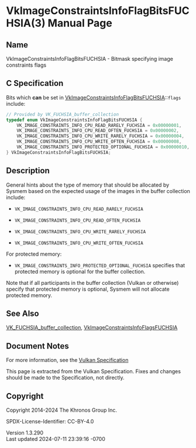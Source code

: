 # VkImageConstraintsInfoFlagBitsFUCHSIA(3) Manual Page

## Name

VkImageConstraintsInfoFlagBitsFUCHSIA - Bitmask specifying image
constraints flags



## <a href="#_c_specification" class="anchor"></a>C Specification

Bits which **can** be set in
[VkImageConstraintsInfoFlagBitsFUCHSIA](https://registry.khronos.org/vulkan/specs/1.3-extensions/man/html/VkImageConstraintsInfoFlagBitsFUCHSIA.html)::`flags`
include:

``` c
// Provided by VK_FUCHSIA_buffer_collection
typedef enum VkImageConstraintsInfoFlagBitsFUCHSIA {
    VK_IMAGE_CONSTRAINTS_INFO_CPU_READ_RARELY_FUCHSIA = 0x00000001,
    VK_IMAGE_CONSTRAINTS_INFO_CPU_READ_OFTEN_FUCHSIA = 0x00000002,
    VK_IMAGE_CONSTRAINTS_INFO_CPU_WRITE_RARELY_FUCHSIA = 0x00000004,
    VK_IMAGE_CONSTRAINTS_INFO_CPU_WRITE_OFTEN_FUCHSIA = 0x00000008,
    VK_IMAGE_CONSTRAINTS_INFO_PROTECTED_OPTIONAL_FUCHSIA = 0x00000010,
} VkImageConstraintsInfoFlagBitsFUCHSIA;
```

## <a href="#_description" class="anchor"></a>Description

General hints about the type of memory that should be allocated by
Sysmem based on the expected usage of the images in the buffer
collection include:

- `VK_IMAGE_CONSTRAINTS_INFO_CPU_READ_RARELY_FUCHSIA`

- `VK_IMAGE_CONSTRAINTS_INFO_CPU_READ_OFTEN_FUCHSIA`

- `VK_IMAGE_CONSTRAINTS_INFO_CPU_WRITE_RARELY_FUCHSIA`

- `VK_IMAGE_CONSTRAINTS_INFO_CPU_WRITE_OFTEN_FUCHSIA`

For protected memory:

- `VK_IMAGE_CONSTRAINTS_INFO_PROTECTED_OPTIONAL_FUCHSIA` specifies that
  protected memory is optional for the buffer collection.

Note that if all participants in the buffer collection (Vulkan or
otherwise) specify that protected memory is optional, Sysmem will not
allocate protected memory.

## <a href="#_see_also" class="anchor"></a>See Also

[VK_FUCHSIA_buffer_collection](https://registry.khronos.org/vulkan/specs/1.3-extensions/man/html/VK_FUCHSIA_buffer_collection.html),
[VkImageConstraintsInfoFlagsFUCHSIA](https://registry.khronos.org/vulkan/specs/1.3-extensions/man/html/VkImageConstraintsInfoFlagsFUCHSIA.html)

## <a href="#_document_notes" class="anchor"></a>Document Notes

For more information, see the <a
href="https://registry.khronos.org/vulkan/specs/1.3-extensions/html/vkspec.html#VkImageConstraintsInfoFlagBitsFUCHSIA"
target="_blank" rel="noopener">Vulkan Specification</a>

This page is extracted from the Vulkan Specification. Fixes and changes
should be made to the Specification, not directly.

## <a href="#_copyright" class="anchor"></a>Copyright

Copyright 2014-2024 The Khronos Group Inc.

SPDX-License-Identifier: CC-BY-4.0

Version 1.3.290  
Last updated 2024-07-11 23:39:16 -0700
